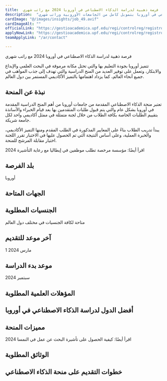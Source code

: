 ```yaml
---
title:  فرصة ذهبية لدراسة الذكاء الاصطناعي في أوروبا 2024 مع راتب شهري 
description:  "ادخل عالم المستقبل من خلال دراسة الذكاء الاصطناعي في أوروبا بتمويل كامل من الجامعات الأوروبية وراتب شهري" 
cardImage: "@/images/insights/job_49.avif" 
cardImageAlt: "" 
officialLink: "https://gestioacademica.upf.edu/regi/controlreg/registroPublico%3FentradaPublica=true%26#038;pais=GB%26#038;idioma=en%26#038;destino=MOF" 
applyNowLink: "https://gestioacademica.upf.edu/regi/controlreg/registroPublico%3FentradaPublica=true%26#038;pais=GB%26#038;idioma=en%26#038;destino=MOF" 
teamApplyLink: "/ar/contact"

---
```


فرصة ذهبية لدراسة الذكاء الاصطناعي في أوروبا 2024 مع راتب شهري

تتميز أوروبا بجودة التعليم بها والتي تحتل مكانة مرموقة في البحث العلمي والإبداع والابتكار، وتعمل على توفير العديد من المنح الدراسية والتي تهدف إلى جذب المواهب في جميع أنحاء العالم، كما يزداد اهتمامها بالتميز الأكاديمي المستمر بين دول العالم.

## نبذة عن المنحة

تعتبر منحة الذكاء الاصطناعي المقدمة من جامعات أوروبا من أهم المنح الدراسية المقدمة في أوروبا بشكل عام والتي يتم قبول طلبات المتقدمين بها بعد قيام الخبراء والأساتذة بتقييم الطلبات الخاصة بكافة الطلاب من خلال لجنة متمثلة في ممثل أكاديمي واحد لكل جامعة شريكة.

يبدأ تدريب الطلاب بناءً على المعايير المذكورة في الطلب المقدم ومنها التميز الأكاديمي، والخبرة العملية، وعلى أساس النتيجة التي تم الحصول عليها في الاختبار تقرر اللجنة اختيار مقابلة المرشح للمنحة.

اقرأ أيضًا: مؤسسة مرخصة تطلب موظفين في إيطاليا مع رعاية التأشيرة 2024

## بلد الفرصة

أوروبا

## الجهات المتاحة




## الجنسيات المطلوبة

متاحة لكافة الجنسيات في مختلف دول العالم

## آخر موعد للتقديم

1 مارس 2024

## موعد بدء الدراسة

سبتمبر 2024

## المؤهلات العلمية المطلوبة




## أفضل الدول لدراسة الذكاء الاصطناعي في أوروبا





## مميزات المنحة





اقرأ أيضًا: كيفية الحصول على تأشيرة البحث عن عمل في النمسا 2024

## الوثائق المطلوبة








## خطوات التقديم على منحة الذكاء الاصطناعي





